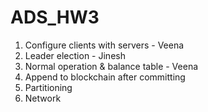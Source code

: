 # ADS_HW3

1. Configure clients with servers - Veena
2. Leader election - Jinesh
3. Normal operation & balance table - Veena
4. Append to blockchain after committing
5. Partitioning
6. Network
